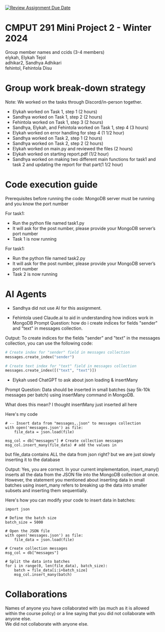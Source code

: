 [![Review Assignment Due Date](https://classroom.github.com/assets/deadline-readme-button-24ddc0f5d75046c5622901739e7c5dd533143b0c8e959d652212380cedb1ea36.svg)](https://classroom.github.com/a/Fozs_Okj)
# CMPUT 291 Mini Project 2 - Winter 2024  
Group member names and ccids (3-4 members)  
  elykah, Elykah Tejol  
  adhikar2, Sandhya Adhikari  
  fehintol, Fehintola Disu  

# Group work break-down strategy
Note: We worked on the tasks through Discord/in-person together. 

- Elykah worked on Task 1, step 1 (2 hours) 
- Sandhya worked on Task 1, step 2 (2 hours) 
- Fehintola worked on Task 1, step 3 (2 hours)
- Sandhya, Elykah, and Fehintola worked on Task 1, step 4 (3 hours)
- Elykah worked on error handling for step 4 (1 1/2 hour)
- Sandhya worked on Task 2, step 1 (2 hours)
- Sandhya worked on Task 2, step 2 (2 hours)
- Elykah worked on main.py and reviewed the files (2 hours)
- Elykah worked on starting report.pdf (1/2 hour)
- Sandhya worked on making two different main functions for task1 and task 2 and updating the report for that part(1 1/2 hour)
  
# Code execution guide
Prerequisites before running the code: MongoDB server must be running and you know the port number

For task1:
- Run the python file named task1.py
- It will ask for the post number, please provide your MongoDB server’s port number
- Task 1 is now running
  
For task1:
- Run the python file named task2.py
- It will ask for the post number, please provide your MongoDB server’s port number
- Task 2 is now running


# AI Agents
- Sandhya did not use AI for this assignment.
  
- Fehintola used Claude.ai to aid in understanding how indices work in MongoDB
Prompt Question: how do i create indices for fields "sender" and "text" in messages collection. 

Output:
To create indices for the fields "sender" and "text" in the messages collection, you can use the following code:
```python
# Create index for "sender" field in messages collection
messages.create_index("sender")

# Create text index for "text" field in messages collection
messages.create_index([("text", "text")])

```

- Elykah used ChatGPT to ask about json loading & insertMany
  
Prompt Question: Data should be inserted in small batches (say 5k-10k messages per batch) using insertMany command in MongoDB. 

What does this mean? I thought insertMany just inserted all here

Here's my code

    # -- Insert data from "messages,.json" to messages collection 
    with open('messages.json') as file:
        file_data = json.load(file)

    msg_col = db["messages"] # Create collection messages
    msg_col.insert_many(file_data) # add the values in 
      
but file_data contains ALL the data from json right? but we are just slowly inserting it to the database

Output: Yes, you are correct. In your current implementation, insert_many() inserts all the data from the JSON file into the MongoDB collection at once. However, the statement you mentioned about inserting data in small batches using insert_many refers to breaking up the data into smaller subsets and inserting them sequentially.

Here's how you can modify your code to insert data in batches:
```
import json

# Define the batch size
batch_size = 5000

# Open the JSON file
with open('messages.json') as file:
    file_data = json.load(file)

# Create collection messages
msg_col = db["messages"]

# Split the data into batches
for i in range(0, len(file_data), batch_size):
    batch = file_data[i:i+batch_size]
    msg_col.insert_many(batch)
```

# Collaborations
Names of anyone you have collaborated with (as much as it is allowed within the course policy) or a line saying that you did not collaborate with anyone else.  
We did not collaborate with anyone else. 
